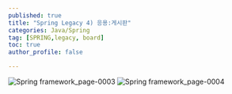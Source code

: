 ```yaml
---
published: true
title: "Spring Legacy 4) 응용:게시판" 
categories: Java/Spring
tag: [SPRING,legacy, board] 
toc: true
author_profile: false 

---
```


![Spring framework_page-0003](https://github.com/Vida0822/Algorithm/assets/132312673/56fada6b-8c60-4c07-8ee5-e785bf8241c0)
![Spring framework_page-0004](https://github.com/Vida0822/Algorithm/assets/132312673/112fb001-f135-4f3f-84c5-7772c7edb820)

